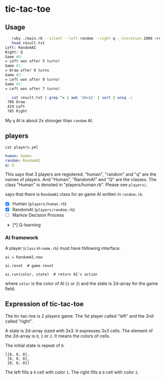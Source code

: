 # tic-tac-toe

## Usage

```bash
   ruby ./main.rb --silent --left random --right q --iteration 2000 >result.txt
   head result.txt
Left: RandomAI
Right: Q
Game #0:
= Left won after 5 turns!
Game #1:
= Draw after 9 turns
Game #2:
= Left won after 9 turns!
Game #3:
= Left won after 7 turns!

   cat result.txt | grep ^= | awk '$0=$2' | sort | uniq -c
 786 Draw
 429 Left
 785 Right
```

My `q` AI is about 2x stronger than `random` AI.

## players

`cat players.yml`

```yaml
human: Human
random: RandomAI
q: Q
```

This says that 3 players are registered.
"human", "random" and "q" are the names of players.
And "Human", "RandomAI" and "Q" are the classes.
The class "Human" is denoted in "players/human.rb".
Please see `players/`.

says that there is  `RandomAI` class for an game AI written in `random.rb`.

- [x] Human (`players/human.rb`)
- [x] RandomAI (`players/random.rb`)
- [ ] Markov Decision Process
- [*] Q-learning

### AI framework

A player (`class` in `name.rb`) must have following interface.

```
ai = RandomAI.new

ai.reset  # game reset

ai.run(color, state)  # return AI's action
```

where
`color` is the color of AI (`1` or `2`)
and the state is 2d-array for the game field.

## Expression of tic-tac-toe

The tic-tac-toe is 2 players game.
The 1st player called "left"
and the 2nd called "right".

A state is 2d-array sized with 3x3.
It expresses 3x3 cells.
The element of the 2d-array is `0`, `1` or `2`.
It means the colors of cells.

The initial state is repeat of `0`.

```
[[0, 0, 0],
 [0, 0, 0],
 [0, 0, 0]]
```

The left fills a `0` cell with color `1`.
The right fills a `0` cell with color `2`.

